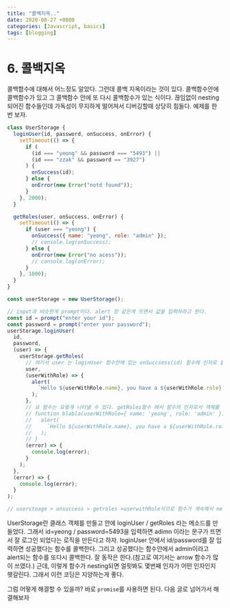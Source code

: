```yaml
---
title: "콜백지옥.."
date: 2020-08-27 +0800
categories: [Javascript, basics]
tags: [blogging]
---
```


# 6. 콜백지옥

콜백함수에 대해서 어느정도 알았다. 그런데 콜백 지옥이라는 것이 있다. 콜백함수안에 콜백함수가 있고 그 콜백함수 안에 또 다시 콜백함수가 있는 식이다. 끊임없이 nesting되어진 함수들인데 가독성이 무지하게 떨어져서 디버깅할때 상당히 힘들다. 예제를 한 번 보자.

```javascript
class UserStorage {
  loginUser(id, password, onSuccess, onError) {
    setTimeout(() => {
      if (
        (id === "yeong" && password === "5493") ||
        (id === "zzak" && password == "3927")
      ) {
        onSuccess(id);
      } else {
        onError(new Error("notd found"));
      }
    }, 2000);
  }

  getRoles(user, onSuccess, onError) {
    setTimeout(() => {
      if (user === "yeong") {
        onSuccess({ name: "yeong", role: "admin" });
        // console.log(onSuccess);
      } else {
        onError(new Error("no acess"));
        // console.log(onError);
      }
    }, 1000);
  }
}

const userStorage = new UserStorage();

// input과 비슷한게 prompt이다. alert 창 같은게 뜨면서 값을 입력하라고 한다.
const id = prompt("enter your id");
const password = prompt("enter your password");
userStorage.loginUser(
  id,
  password,
  (user) => {
    userStorage.getRoles(
      // 여기서 user 는 loginUser 함수안에 있는 onSuccsess(id) 함수에 인자로 들어가는 id이다.
      user,
      (userWithRole) => {
        alert(
          `Hello ${userWithRole.name}, you have a ${userWithRole.role} role`
        );
      },
      // 요 함수는 요렇게 나타낼 수 있다. getRoles함수 에서 함수의 인자로서 객체를 넣었다는 것을 잘 한번 생각해보자.
      // function blabla(userWithRole={ name: 'yeong', role: 'admin' }) {
      //   alert(
      //     `Hello ${userWithRole.name}, you have a ${userWithRole.role} role`
      //   );
      // }
      (error) => {
        console.log(error);
      }
    );
  },
  (error) => {
    console.log(error);
  }
);

// userstoage > onsuccess > getroles >userwithRole식으로 함수가 계속해서 nesting되는것을 callbak hell이라고 함. 가독성이 매우 떨어져 디버깅할때 애를 먹음
```

UserStorage란 클래스 객체를 만들고 안에 loginUser / getRoles 라는 메소드를 만들었다. 그래서 id=yeong / password=5493을 입력하면 adimn 이라는 문구가 뜨면서 잘 로그인 되었다는 로직을 만든다고 하자. loginUser 안에서 id/password를 잘 입력하면 성공했다는 함수를 콜백한다. 그리고 성공했다는 함수안에서 admin이라고 alert되는 함수를 또다시 콜백한다. 잘 동작은 한다.(참고로 여기서는 arrow 함수가 많이 쓰였다.) 근데, 이렇게 함수가 nesting되면 얼핏봐도 몇번째 인자가 어떤 인자인지 헷갈린다. 그래서 이런 코딩은 지양하는게 좋다.

그럼 어떻게 해결할 수 있을까? 바로 `promise`를 사용하면 된다. 다음 글로 넘어가서 해결해보자
